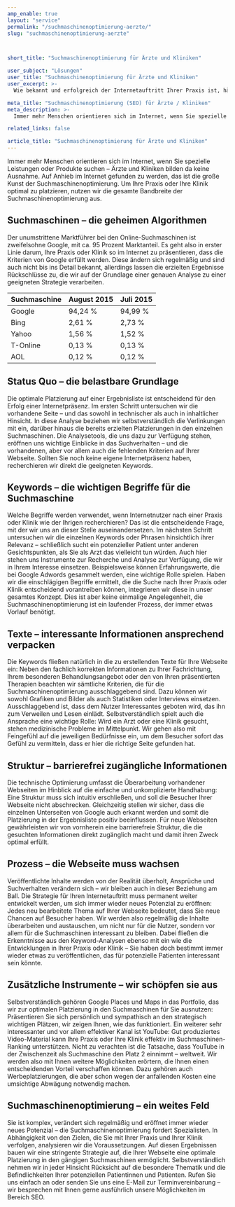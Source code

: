 ```yaml
---
amp_enable: true
layout: "service"
permalink: "/suchmaschinenoptimierung-aerzte/"
slug: "suchmaschinenoptimierung-aerzte"



short_title: "Suchmaschinenoptimierung für Ärzte und Kliniken"

user_subject: "Lösungen"
user_title: "Suchmaschinenoptimierung für Ärzte und Kliniken"
user_excerpt: >-
  Wie bekannt und erfolgreich der Internetauftritt Ihrer Praxis ist, hängt zum großen Teil davon ab, wie gut die Suchmaschinenoptimierung (SEO) für Ihre Seite ist. Wir verbessern nachhaltig Ihre Positionierung.

meta_title: "Suchmaschinenoptimierung (SEO) für Ärzte / Kliniken"
meta_description: >-
  Immer mehr Menschen orientieren sich im Internet, wenn Sie spezielle Leistungen oder Produkte suchen – Ärzte und Kliniken bilden da keine Ausnahme. Auf Anhieb im Internet gefunden zu werden, das ist die große Kunst der Suchmaschinenoptimierung. Um Ihre Praxis oder Ihre Klinik optimal zu platzieren, nutzen wir die gesamte Bandbreite der Suchmaschinenoptimierung aus. Suchmaschinen –... Read more »

related_links: false

article_title: "Suchmaschinenoptimierung für Ärzte und Kliniken"
---
```


Immer mehr Menschen orientieren sich im Internet, wenn Sie spezielle Leistungen oder Produkte suchen – Ärzte und Kliniken bilden da keine Ausnahme. Auf Anhieb im Internet gefunden zu werden, das ist die große Kunst der Suchmaschinenoptimierung. Um Ihre Praxis oder Ihre Klinik optimal zu platzieren, nutzen wir die gesamte Bandbreite der Suchmaschinenoptimierung aus.

## Suchmaschinen – die geheimen Algorithmen

Der unumstrittene Marktführer bei den Online-Suchmaschinen ist zweifelsohne Google, mit ca. 95 Prozent Marktanteil. Es geht also in erster Linie darum, Ihre Praxis oder Klinik so im Internet zu präsentieren, dass die Kriterien von Google erfüllt werden. Diese ändern sich regelmäßig und sind auch nicht bis ins Detail bekannt, allerdings lassen die erzielten Ergebnisse Rückschlüsse zu, die wir auf der Grundlage einer genauen Analyse zu einer geeigneten Strategie verarbeiten.

| Suchmaschine | August 2015 | Juli 2015 |
| :--- | :--- | :--- |
| Google | 94,24 % | 94,99 % |
| Bing | 2,61 % | 2,73 % |
| Yahoo | 1,56 % | 1,52 % |
| T-Online | 0,13 % | 0,13 % |
| AOL | 0,12 % | 0,12 % |

## Status Quo – die belastbare Grundlage

Die optimale Platzierung auf einer Ergebnisliste ist entscheidend für den Erfolg einer Internetpräsenz. Im ersten Schritt untersuchen wir die vorhandene Seite – und das sowohl in technischer als auch in inhaltlicher Hinsicht. In diese Analyse beziehen wir selbstverständlich die Verlinkungen mit ein, darüber hinaus die bereits erzielten Platzierungen in den einzelnen Suchmaschinen. Die Analysetools, die uns dazu zur Verfügung stehen, eröffnen uns wichtige Einblicke in das Suchverhalten – und die vorhandenen, aber vor allem auch die fehlenden Kriterien auf Ihrer Webseite. Sollten Sie noch keine eigene Internetpräsenz haben, recherchieren wir direkt die geeigneten Keywords.

## Keywords – die wichtigen Begriffe für die Suchmaschine

Welche Begriffe werden verwendet, wenn Internetnutzer nach einer Praxis oder Klinik wie der Ihrigen recherchieren? Das ist die entscheidende Frage, mit der wir uns an dieser Stelle auseinandersetzen. Im nächsten Schritt untersuchen wir die einzelnen Keywords oder Phrasen hinsichtlich ihrer Relevanz – schließlich sucht ein potenzieller Patient unter anderen Gesichtspunkten, als Sie als Arzt das vielleicht tun würden. Auch hier stehen uns Instrumente zur Recherche und Analyse zur Verfügung, die wir in Ihrem Interesse einsetzen. Beispielsweise können Erfahrungswerte, die bei Google Adwords gesammelt werden, eine wichtige Rolle spielen. Haben wir die einschlägigen Begriffe ermittelt, die die Suche nach Ihrer Praxis oder Klinik entscheidend vorantreiben können, integrieren wir diese in unser gesamtes Konzept. Dies ist aber keine einmalige Angelegenheit, die Suchmaschinenoptimierung ist ein laufender Prozess, der immer etwas Vorlauf benötigt.

## Texte – interessante Informationen ansprechend verpacken

Die Keywords fließen natürlich in die zu erstellenden Texte für Ihre Webseite ein: Neben den fachlich korrekten Informationen zu Ihrer Fachrichtung, Ihrem besonderen Behandlungsangebot oder den von Ihren präsentierten Therapien beachten wir sämtliche Kriterien, die für die Suchmaschinenoptimierung ausschlaggebend sind. Dazu können wir sowohl Grafiken und Bilder als auch Statistiken oder Interviews einsetzen. Ausschlaggebend ist, dass dem Nutzer Interessantes geboten wird, das ihn zum Verweilen und Lesen einlädt. Selbstverständlich spielt auch die Ansprache eine wichtige Rolle: Wird ein Arzt oder eine Klinik gesucht, stehen medizinische Probleme im Mittelpunkt. Wir gehen also mit Feingefühl auf die jeweiligen Bedürfnisse ein, um dem Besucher sofort das Gefühl zu vermitteln, dass er hier die richtige Seite gefunden hat.

## Struktur – barrierefrei zugängliche Informationen

Die technische Optimierung umfasst die Überarbeitung vorhandener Webseiten im Hinblick auf die einfache und unkomplizierte Handhabung: Eine Struktur muss sich intuitiv erschließen, und soll die Besucher Ihrer Webseite nicht abschrecken. Gleichzeitig stellen wir sicher, dass die einzelnen Unterseiten von Google auch erkannt werden und somit die Platzierung in der Ergebnisliste positiv beeinflussen. Für neue Webseiten gewährleisten wir von vornherein eine barrierefreie Struktur, die die gesuchten Informationen direkt zugänglich macht und damit ihren Zweck optimal erfüllt.

## Prozess – die Webseite muss wachsen

Veröffentlichte Inhalte werden von der Realität überholt, Ansprüche und Suchverhalten verändern sich – wir bleiben auch in dieser Beziehung am Ball. Die Strategie für Ihren Internetauftritt muss permanent weiter entwickelt werden, um sich immer wieder neues Potenzial zu eröffnen: Jedes neu bearbeitete Thema auf Ihrer Webseite bedeutet, dass Sie neue Chancen auf Besucher haben. Wir werden also regelmäßig die Inhalte überarbeiten und austauschen, um nicht nur für die Nutzer, sondern vor allem für die Suchmaschinen interessant zu bleiben. Dabei fließen die Erkenntnisse aus den Keyword-Analysen ebenso mit ein wie die Entwicklungen in Ihrer Praxis oder Klinik – Sie haben doch bestimmt immer wieder etwas zu veröffentlichen, das für potenzielle Patienten interessant sein könnte.

## Zusätzliche Instrumente – wir schöpfen sie aus

Selbstverständlich gehören Google Places und Maps in das Portfolio, das wir zur optimalen Platzierung in den Suchmaschinen für Sie ausnutzen: Präsentieren Sie sich persönlich und sympathisch an den strategisch wichtigen Plätzen, wir zeigen Ihnen, wie das funktioniert. Ein weiterer sehr interessanter und vor allem effektiver Kanal ist YouTube: Gut produziertes Video-Material kann Ihre Praxis oder Ihre Klinik effektiv im Suchmaschinen-Ranking unterstützen. Nicht zu verachten ist die Tatsache, dass YouTube in der Zwischenzeit als Suchmaschine den Platz 2 einnimmt – weltweit. Wir werden also mit Ihnen weitere Möglichkeiten erörtern, die Ihnen einen entscheidenden Vorteil verschaffen können. Dazu gehören auch Werbeplatzierungen, die aber schon wegen der anfallenden Kosten eine umsichtige Abwägung notwendig machen.

## Suchmaschinenoptimierung – ein weites Feld

Sie ist komplex, verändert sich regelmäßig und eröffnet immer wieder neues Potenzial – die Suchmaschinenoptimierung fordert Spezialisten. In Abhängigkeit von den Zielen, die Sie mit Ihrer Praxis und Ihrer Klinik verfolgen, analysieren wir die Voraussetzungen. Auf diesen Ergebnissen bauen wir eine stringente Strategie auf, die Ihrer Webseite eine optimale Platzierung in den gängigen Suchmaschinen ermöglicht. Selbstverständlich nehmen wir in jeder Hinsicht Rücksicht auf die besondere Thematik und die Befindlichkeiten Ihrer potenziellen Patientinnen und Patienten. Rufen Sie uns einfach an oder senden Sie uns eine E-Mail zur Terminvereinbarung – wir besprechen mit Ihnen gerne ausführlich unsere Möglichkeiten im Bereich SEO.

